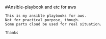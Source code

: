 #Ansible-playbook and etc for aws
```
This is my ansible playbooks for aws.
Not for practical purpose, though.
Some parts cloud be used for real situation.

Thanks
```
